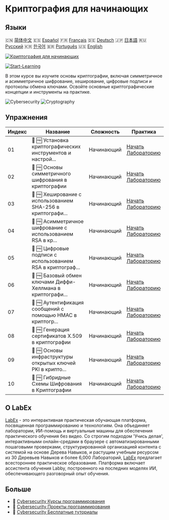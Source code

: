 # Криптография для начинающих

## Языки

🇨🇳 [简体中文](README_zh.md) 🇪🇸 [Español](README_es.md) 🇫🇷 [Français](README_fr.md) 🇩🇪 [Deutsch](README_de.md) 🇯🇵 [日本語](README_ja.md) 🇷🇺 [Русский](README_ru.md) 🇰🇷 [한국어](README_ko.md) 🇧🇷 [Português](README_pt.md) 🇺🇸 [English](README.md) 

[![Криптография для начинающих](https://cover-creator.labex.io/cryptography-for-beginners.png?lang=ru)](https://labex.io/ru/courses/cryptography-for-beginners)

[![Start-Learning](https://img.shields.io/badge/Start-Learning-whitesmoke?style=for-the-badge)](https://labex.io/ru/courses/cryptography-for-beginners)

В этом курсе вы изучите основы криптографии, включая симметричное и асимметричное шифрование, хеширование, цифровые подписи и протоколы обмена ключами. Освойте основные криптографические концепции и инструменты на практике.

![Cybersecurity](https://img.shields.io/badge/Cybersecurity-whitesmoke?style=for-the-badge&logo=cybersecurity)
![Cryptography](https://img.shields.io/badge/Cryptography-whitesmoke?style=for-the-badge&logo=cryptography)


## Упражнения

|   Индекс | Название                                                    | Сложность   | Практика                                                                                                                                                                        |
|----------|-------------------------------------------------------------|-------------|---------------------------------------------------------------------------------------------------------------------------------------------------------------------------------|
|       01 | 🧩 🆓 Установка криптографических инструментов и настрой... | Начинающий  | <a target='_blank' href='https://labex.io/ru/labs/linux-installing-cryptography-tools-and-environment-setup-632723?course=cryptography-for-beginners'>Начать Лабораторию</a>    |
|       02 | 🧩 🆓 Основы симметричного шифрования в криптографии        | Начинающий  | <a target='_blank' href='https://labex.io/ru/labs/linux-symmetric-encryption-basics-in-cryptography-632724?course=cryptography-for-beginners'>Начать Лабораторию</a>            |
|       03 | 🧩 🆓 Хеширование с использованием SHA-256 в криптографи... | Начинающий  | <a target='_blank' href='https://labex.io/ru/labs/linux-hashing-with-sha-256-in-cryptography-632722?course=cryptography-for-beginners'>Начать Лабораторию</a>                   |
|       04 | 🧩 🆓 Асимметричное шифрование с использованием RSA в кр... | Начинающий  | <a target='_blank' href='https://labex.io/ru/labs/linux-asymmetric-encryption-with-rsa-in-cryptography-632719?course=cryptography-for-beginners'>Начать Лабораторию</a>         |
|       05 | 🧩 🆓 Цифровые подписи с использованием RSA в криптограф... | Начинающий  | <a target='_blank' href='https://labex.io/ru/labs/linux-digital-signatures-with-rsa-in-cryptography-632721?course=cryptography-for-beginners'>Начать Лабораторию</a>            |
|       06 | 🧩 🆓 Базовый обмен ключами Диффи-Хеллмана в криптографи... | Начинающий  | <a target='_blank' href='https://labex.io/ru/labs/linux-basic-key-exchange-with-diffie-hellman-in-cryptography-632720?course=cryptography-for-beginners'>Начать Лабораторию</a> |
|       07 | 🧩 🆓 Аутентификация сообщений с помощью HMAC в криптогр... | Начинающий  | <a target='_blank' href='https://labex.io/ru/labs/linux-message-authentication-with-hmac-in-cryptography-632760?course=cryptography-for-beginners'>Начать Лабораторию</a>       |
|       08 | 🧩 🆓 Генерация сертификатов X.509 в криптографии           | Начинающий  | <a target='_blank' href='https://labex.io/ru/labs/linux-generating-x-509-certificates-in-cryptography-632758?course=cryptography-for-beginners'>Начать Лабораторию</a>          |
|       09 | 🧩 🆓 Основы инфраструктуры открытых ключей PKI в крипто... | Начинающий  | <a target='_blank' href='https://labex.io/ru/labs/linux-basic-public-key-infrastructure-pki-in-cryptography-632757?course=cryptography-for-beginners'>Начать Лабораторию</a>    |
|       10 | 🧩 🆓 Гибридные Схемы Шифрования в Криптографии             | Начинающий  | <a target='_blank' href='https://labex.io/ru/labs/linux-hybrid-encryption-schemes-in-cryptography-632759?course=cryptography-for-beginners'>Начать Лабораторию</a>              |

## О LabEx

[LabEx](https://labex.io) - это интерактивная практическая обучающая платформа, посвященная программированию и технологиям. Она объединяет лаборатории, ИИ-помощь и виртуальные машины для обеспечения практического обучения без видео. Со строгим подходом 'Учись делая', интерактивными онлайн-средами в браузере с автоматизированными пошаговыми проверками, структурированной организацией контента с системой на основе Дерева Навыков, и растущим учебным ресурсом из 30 Деревьев Навыков и более 6,000 Лабораторий, [LabEx](https://labex.io) предлагает всестороннее практическое образование. Платформа включает ассистента обучения Labby, построенного на последних моделях ИИ, обеспечивающего разговорный опыт обучения.

## Больше

- 🔗 [Cybersecurity Курсы программирования](https://github.com/labex-labs/awesome-programming-courses)
- 🔗 [Cybersecurity Проекты программирования](https://github.com/labex-labs/awesome-programming-projects)
- 🔗 [Cybersecurity Бесплатные туториалы](https://github.com/labex-labs/cybersecurity-free-tutorials)

